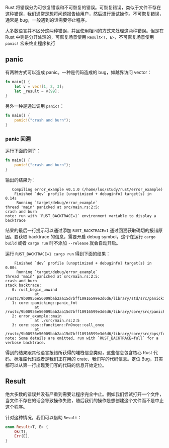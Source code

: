 Rust 将错误分为可恢复错误和不可恢复的错误。可恢复错误，类似于文件不存在这种错误，我们通常是想将问题报告给用户，然后进行重试操作。不可恢复错误，通常是 bug，一般遇到的话需要停止程序。

大多数语言并不区分这两种错误，并且使用相同的方式来处理这两种错误。但是在 Rust 中则是分开处理的，可恢复场景使用 `Result<T, E>`，不可恢复场景使用 `panic!` 宏来终止程序执行

## panic

有两种方式可以造成 panic。一种是代码造成的 bug，如越界访问 vector：

```rust
fn main() {
    let v = vec![1, 2, 3];
    let _result = v[99];
}
```

另外一种是通过调用 `panic!`：

```rust
fn main() {
    panic!("crash and burn");
}
```

### panic 回溯

运行下面的例子：

```rust
fn main() {
    panic!("crash and burn");
}
```

输出的结果为：

```
   Compiling error_example v0.1.0 (/home/luo/study/rust/error_example)
    Finished `dev` profile [unoptimized + debuginfo] target(s) in 0.14s
     Running `target/debug/error_example`
thread 'main' panicked at src/main.rs:2:5:
crash and burn
note: run with `RUST_BACKTRACE=1` environment variable to display a backtrace
```

结果的最后一行提示可以通过添加 `RUST_BACKTRACE=1` 通过回溯获取确切的报错原因。要获取 backtrace 的信息，需要开启 debug symbol，这个在运行 `cargo build` 或者 `cargo run` 时不添加 `--release` 就会自动开启。

运行 `RUST_BACKTRACE=1 cargo run` 得到下面的结果：

```
    Finished `dev` profile [unoptimized + debuginfo] target(s) in 0.00s
     Running `target/debug/error_example`
thread 'main' panicked at src/main.rs:2:5:
crash and burn
stack backtrace:
   0: rust_begin_unwind
             at /rustc/9b00956e56009bab2aa15d7bff10916599e3d6d6/library/std/src/panicking.rs:645:5
   1: core::panicking::panic_fmt
             at /rustc/9b00956e56009bab2aa15d7bff10916599e3d6d6/library/core/src/panicking.rs:72:14
   2: error_example::main
             at ./src/main.rs:2:5
   3: core::ops::function::FnOnce::call_once
             at /rustc/9b00956e56009bab2aa15d7bff10916599e3d6d6/library/core/src/ops/function.rs:250:5
note: Some details are omitted, run with `RUST_BACKTRACE=full` for a verbose backtrace.
```

得到的结果跟其他语言报错所获得的堆栈信息类似，这些信息包含核心 Rust 代码、标准库代码或者是我们正在用的 crate、我们写的代码信息。定位 Bug，其实都可以从第一行出现我们写的代码的信息开始定位。

## Result

绝大多数的错误并没有严重到需要让程序完全中止。例如我们尝试打开一个文件，当文件不存在的话会导致操作失败，随后我们的操作是想创建这个文件而不是中止这个程序。

针对这种情况，我们可以借助 `Result`：

```rust
enum Result<T, E> {
    Ok(T),
    Err(E),
}
```

